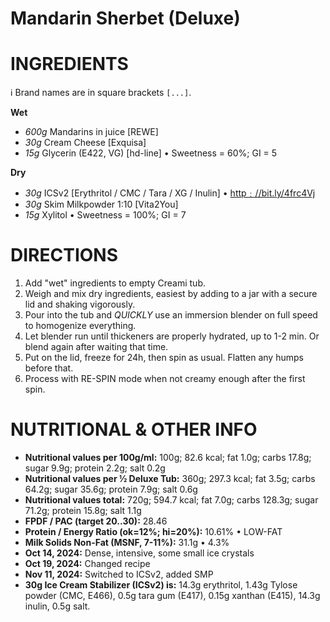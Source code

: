 # Mandarin Sherbet (Deluxe)

# INGREDIENTS

ℹ️ Brand names are in square brackets `[...]`.

**Wet**

  - _600g_ Mandarins in juice [REWE]
  - _30g_ Cream Cheese [Exquisa]
  - _15g_ Glycerin (E422, VG) [hd-line] • Sweetness = 60%; GI = 5

**Dry**

  - _30g_ ICSv2 [Erythritol / CMC / Tara / XG / Inulin] • [http﹕//bit.ly/4frc4Vj](https://github.com/jhermann/ice-creamery/tree/main/recipes/Ice%20Cream%20Stabilizer%20%28ICS%29)
  - _30g_ Skim Milkpowder 1:10 [Vita2You]
  - _15g_ Xylitol • Sweetness = 100%; GI = 7

# DIRECTIONS

 1. Add "wet" ingredients to empty Creami tub.
 1. Weigh and mix dry ingredients, easiest by adding to a jar with a secure lid and shaking vigorously.
 1. Pour into the tub and *QUICKLY* use an immersion blender on full speed to homogenize everything.
 1. Let blender run until thickeners are properly hydrated, up to 1-2 min. Or blend again after waiting that time.
 1. Put on the lid, freeze for 24h, then spin as usual. Flatten any humps before that.
 1. Process with RE-SPIN mode when not creamy enough after the first spin.

# NUTRITIONAL & OTHER INFO
- **Nutritional values per 100g/ml:** 100g; 82.6 kcal; fat 1.0g; carbs 17.8g; sugar 9.9g; protein 2.2g; salt 0.2g
- **Nutritional values per ½ Deluxe Tub:** 360g; 297.3 kcal; fat 3.5g; carbs 64.2g; sugar 35.6g; protein 7.9g; salt 0.6g
- **Nutritional values total:** 720g; 594.7 kcal; fat 7.0g; carbs 128.3g; sugar 71.2g; protein 15.8g; salt 1.1g
- **FPDF / PAC (target 20..30):** 28.46
- **Protein / Energy Ratio (ok=12%; hi=20%):** 10.61% • LOW-FAT
- **Milk Solids Non-Fat (MSNF, 7-11%):** 31.1g • 4.3%
- **Oct 14, 2024:** Dense, intensive, some small ice crystals
- **Oct 19, 2024:** Changed recipe
- **Nov 11, 2024:** Switched to ICSv2, added SMP
- **30g Ice Cream Stabilizer (ICSv2) is:** 14.3g erythritol, 1.43g Tylose powder (CMC, E466), 
0.5g tara gum (E417), 0.15g xanthan (E415),
14.3g inulin, 0.5g salt.
